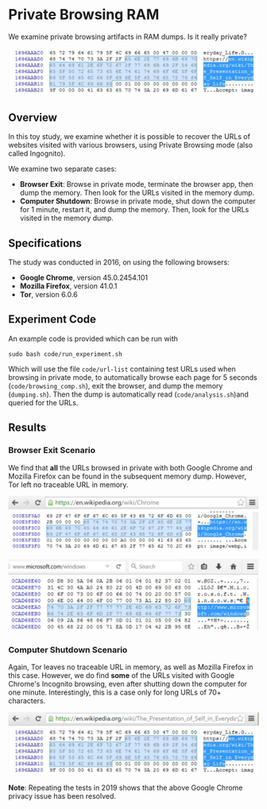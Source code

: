 # Private Browsing RAM
We examine private browsing artifacts in RAM dumps. Is it really private?

![Teaser](media/scenarioB_chrome_memory.png)

## Overview
In this toy study, we examine whether it is possible to recover the URLs of websites visited with various browsers, using Private Browsing mode (also called Ingognito).

We examine two separate cases:
- **Browser Exit**: Browse in private mode, terminate the browser app, then dump the memory. Then look for the URLs visited in the memory dump.
- **Computer Shutdown**: Browse in private mode, shut down the computer for 1 minute, restart it, and dump the memory. Then, look for the URLs visited in the memory dump.

## Specifications
The study was conducted in 2016, on using the following browsers:
- **Google Chrome**, version 45.0.2454.101
- **Mozilla Firefox**, version 41.0.1
- **Tor**, version 6.0.6

## Experiment Code
An example code is provided which can be run with
```
sudo bash code/run_experiment.sh
```
Which will use the file `code/url-list` containing test URLs used when browsing in private mode,
to automatically browse each page for 5 seconds (`code/browsing_comp.sh`), exit the browser, and dump the memory (`dumping.sh`).
Then the dump is automatically read (`code/analysis.sh`)and queried for the URLs.

## Results
### Browser Exit Scenario
We find that **all** the URLs browsed in private with both Google Chrome and Mozilla Firefox can be found in the subsequent memory dump.
However, Tor left no traceable URL in memory.

![ScenarioA Chrome Bar](media/scenarioA_chrome_bar.png)
![ScenarioA Chrome Memory](media/scenarioA_chrome_memory.png)

![ScenarioA Firefox Bar](media/scenarioA_firefox_bar.png)
![ScenarioA Firefox Memory](media/scenarioA_firefox_memory.png)

### Computer Shutdown Scenario
Again, Tor leaves no traceable URL in memory, as well as Mozilla Firefox in this case.
However, we do find **some** of the URLs visited with Google Chrome's Incognito browsing, even after shutting down the computer for one minute. Interestingly, this is a case only for long URLs of 70+ characters.

![ScenarioB Chrome Bar](media/scenarioB_chrome_bar.png)
![ScenarioB Chrome Memory](media/scenarioB_chrome_memory.png)

**Note**:
Repeating the tests in 2019 shows that the above Google Chrome privacy issue has been resolved.
